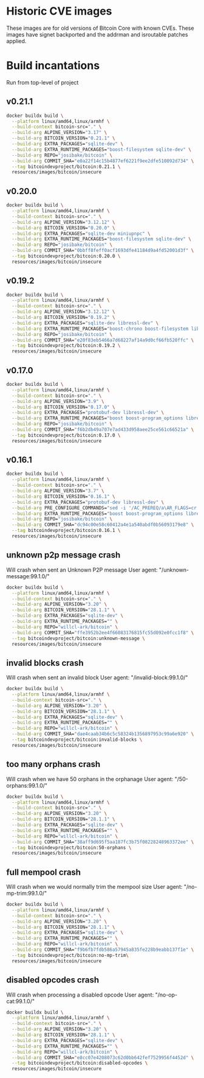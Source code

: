 # Historic CVE images

These images are for old versions of Bitcoin Core with known CVEs. These images have signet backported
and the addrman and isroutable patches applied.

# Build incantations

Run from top-level of project

## v0.21.1

```bash
docker buildx build \
  --platform linux/amd64,linux/armhf \
  --build-context bitcoin-src="." \
  --build-arg ALPINE_VERSION="3.17" \
  --build-arg BITCOIN_VERSION="0.21.1" \
  --build-arg EXTRA_PACKAGES="sqlite-dev" \
  --build-arg EXTRA_RUNTIME_PACKAGES="boost-filesystem sqlite-dev" \
  --build-arg REPO="josibake/bitcoin" \
  --build-arg COMMIT_SHA="e0a22f14c15b4877ef6221f9ee2dfe510092d734" \
  --tag bitcoindevproject/bitcoin:0.21.1 \
  resources/images/bitcoin/insecure
```

## v0.20.0

```bash
docker buildx build \
  --platform linux/amd64,linux/armhf \
  --build-context bitcoin-src="." \
  --build-arg ALPINE_VERSION="3.12.12" \
  --build-arg BITCOIN_VERSION="0.20.0" \
  --build-arg EXTRA_PACKAGES="sqlite-dev miniupnpc" \
  --build-arg EXTRA_RUNTIME_PACKAGES="boost-filesystem sqlite-dev" \
  --build-arg REPO="josibake/bitcoin" \
  --build-arg COMMIT_SHA="0bbff8feff0acf1693dfe41184d9a4fd52001d3f" \
  --tag bitcoindevproject/bitcoin:0.20.0 \
  resources/images/bitcoin/insecure
```

## v0.19.2

```bash
docker buildx build \
  --platform linux/amd64,linux/armhf \
  --build-context bitcoin-src="." \
  --build-arg ALPINE_VERSION="3.12.12" \
  --build-arg BITCOIN_VERSION="0.19.2" \
  --build-arg EXTRA_PACKAGES="sqlite-dev libressl-dev" \
  --build-arg EXTRA_RUNTIME_PACKAGES="boost-chrono boost-filesystem libressl sqlite-dev" \
  --build-arg REPO="josibake/bitcoin" \
  --build-arg COMMIT_SHA="e20f83eb5466a7d68227af14a9d0cf66fb520ffc" \
  --tag bitcoindevproject/bitcoin:0.19.2 \
  resources/images/bitcoin/insecure
```

## v0.17.0

```bash
docker buildx build \
  --platform linux/amd64,linux/armhf \
  --build-context bitcoin-src="." \
  --build-arg ALPINE_VERSION="3.9" \
  --build-arg BITCOIN_VERSION="0.17.0" \
  --build-arg EXTRA_PACKAGES="protobuf-dev libressl-dev" \
  --build-arg EXTRA_RUNTIME_PACKAGES="boost boost-program_options libressl sqlite-dev" \
  --build-arg REPO="josibake/bitcoin" \
  --build-arg COMMIT_SHA="f6b2db49a707e7ad433d958aee25ce561c66521a" \
  --tag bitcoindevproject/bitcoin:0.17.0 \
  resources/images/bitcoin/insecure
```

## v0.16.1

```bash
docker buildx build \
  --platform linux/amd64,linux/armhf \
  --build-context bitcoin-src="." \
  --build-arg ALPINE_VERSION="3.7" \
  --build-arg BITCOIN_VERSION="0.16.1" \
  --build-arg EXTRA_PACKAGES="protobuf-dev libressl-dev" \
  --build-arg PRE_CONFIGURE_COMMANDS="sed -i '/AC_PREREQ/a\AR_FLAGS=cr' src/univalue/configure.ac && sed -i '/AX_PROG_CC_FOR_BUILD/a\AR_FLAGS=cr' src/secp256k1/configure.ac && sed -i 's:sys/fcntl.h:fcntl.h:' src/compat.h" \
  --build-arg EXTRA_RUNTIME_PACKAGES="boost boost-program_options libressl" \
  --build-arg REPO="josibake/bitcoin" \
  --build-arg COMMIT_SHA="dc94c00e58c60412a4e1a540abdf0b56093179e8" \
  --tag bitcoindevproject/bitcoin:0.16.1 \
  resources/images/bitcoin/insecure
```

## unknown p2p message crash

Will crash when sent an Unknown P2P message
User agent: "/unknown-message:99.1.0/"

```bash
docker buildx build \
  --platform linux/amd64,linux/armhf \
  --build-context bitcoin-src="." \
  --build-arg ALPINE_VERSION="3.20" \
  --build-arg BITCOIN_VERSION="28.1.1" \
  --build-arg EXTRA_PACKAGES="sqlite-dev" \
  --build-arg EXTRA_RUNTIME_PACKAGES="" \
  --build-arg REPO="willcl-ark/bitcoin" \
  --build-arg COMMIT_SHA="ffe3952b2ee4f66083176815fc55d092e0fcc1f8" \
  --tag bitcoindevproject/bitcoin:unknown-message \
  resources/images/bitcoin/insecure
```

## invalid blocks crash

Will crash when sent an invalid block
User agent: "/invalid-block:99.1.0/"

```bash
docker buildx build \
  --platform linux/amd64,linux/armhf \
  --build-context bitcoin-src="." \
  --build-arg ALPINE_VERSION="3.20" \
  --build-arg BITCOIN_VERSION="28.1.1" \
  --build-arg EXTRA_PACKAGES="sqlite-dev" \
  --build-arg EXTRA_RUNTIME_PACKAGES="" \
  --build-arg REPO="willcl-ark/bitcoin" \
  --build-arg COMMIT_SHA="dae4caab34b6c5c58324b1356897953c99a6e920" \
  --tag bitcoindevproject/bitcoin:invalid-blocks \
  resources/images/bitcoin/insecure
```

## too many orphans crash

Will crash when we have 50 orphans in the orphanage
User agent: "/50-orphans:99.1.0/"

```bash
docker buildx build \
  --platform linux/amd64,linux/armhf \
  --build-context bitcoin-src="." \
  --build-arg ALPINE_VERSION="3.20" \
  --build-arg BITCOIN_VERSION="28.1.1" \
  --build-arg EXTRA_PACKAGES="sqlite-dev" \
  --build-arg EXTRA_RUNTIME_PACKAGES="" \
  --build-arg REPO="willcl-ark/bitcoin" \
  --build-arg COMMIT_SHA="38aff9d695f5aa187fc3b75f08228248963372ee" \
  --tag bitcoindevproject/bitcoin:50-orphans \
  resources/images/bitcoin/insecure
```

## full mempool crash

Will crash when we would normally trim the mempool size
User agent: "/no-mp-trim:99.1.0/"

```bash
docker buildx build \
  --platform linux/amd64,linux/armhf \
  --build-context bitcoin-src="." \
  --build-arg ALPINE_VERSION="3.20" \
  --build-arg BITCOIN_VERSION="28.1.1" \
  --build-arg EXTRA_PACKAGES="sqlite-dev" \
  --build-arg EXTRA_RUNTIME_PACKAGES="" \
  --build-arg REPO="willcl-ark/bitcoin" \
  --build-arg COMMIT_SHA="f9b6fb7fdb586a57945a835fe228b9eabb137f1e" \
  --tag bitcoindevproject/bitcoin:no-mp-trim\
  resources/images/bitcoin/insecure
```

## disabled opcodes crash

Will crash when processing a disabled opcode
User agent: "/no-op-cat:99.1.0/"

```bash
docker buildx build \
  --platform linux/amd64,linux/armhf \
  --build-context bitcoin-src="." \
  --build-arg ALPINE_VERSION="3.20" \
  --build-arg BITCOIN_VERSION="28.1.1" \
  --build-arg EXTRA_PACKAGES="sqlite-dev" \
  --build-arg EXTRA_RUNTIME_PACKAGES="" \
  --build-arg REPO="willcl-ark/bitcoin" \
  --build-arg COMMIT_SHA="e8cc07e4208073c62d0bb642fef7529956f4452d" \
  --tag bitcoindevproject/bitcoin:disabled-opcodes \
  resources/images/bitcoin/insecure
```
